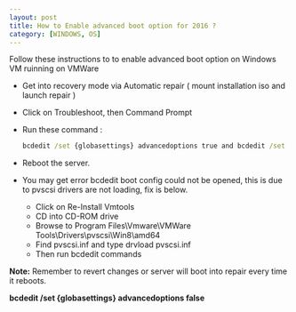 ```yaml
---
layout: post
title: How to Enable advanced boot option for 2016 ?
category: [WINDOWS, OS]
---
```


Follow these instructions to to enable advanced boot option on Windows VM ruinning on VMWare 

* Get into recovery mode via Automatic repair ( mount installation iso and launch repair )

* Click on Troubleshoot, then Command Prompt

* Run these command :
  
  ```cmd
  bcdedit /set {globasettings} advancedoptions true and bcdedit /set {default} recoveryenabled no
  ```
* Reboot the server. 

* You may get error bcdedit boot config could not be opened, this is due to pvscsi drivers are not loading,  fix is below. 

     * Click on Re-Install Vmtools 
     * CD into CD-ROM drive
     * Browse to  Program Files\Vmware\VMWare Tools\Drivers\pvscsi\Win8\amd64
     * Find pvscsi.inf and type drvload pvscsi.inf 
     * Then run bcdedit commands

**Note:** Remember to revert changes or server will boot into repair every time it reboots. 

**bcdedit /set {globasettings} advancedoptions false**